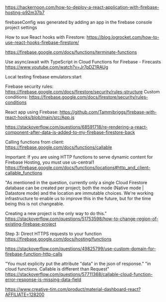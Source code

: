 https://hackernoon.com/how-to-deploy-a-react-application-with-firebase-hosting-p92m37b7

firebaseConfig was generated by adding an app in the firebase console project settings

How to sue React hooks with Firestore: https://blog.logrocket.com/how-to-use-react-hooks-firebase-firestore/


https://firebase.google.com/docs/functions/terminate-functions

Use async/await with TypeScript in Cloud Functions for Firebase - Firecasts
https://www.youtube.com/watch?v=Jr7pDZ1RAUg


Local testing
firebase emulators:start


Firebase security rules: https://firebase.google.com/docs/firestore/security/rules-structure
Custom conditions: https://firebase.google.com/docs/firestore/security/rules-conditions


React app using Firebase:
https://github.com/Tammibriggs/firebase-with-react-hooks/blob/main/src/App.js


https://stackoverflow.com/questions/68591718/re-rendering-a-react-component-after-data-is-added-to-my-firebase-firestore-back

Calling functions from client:
https://firebase.google.com/docs/functions/callable


Important: If you are using HTTP functions to serve dynamic content for Firebase Hosting, you must use us-central1
https://firebase.google.com/docs/functions/locations#http_and_client-callable_functions



"As mentioned in the question, currently only a single Cloud Firestore database can be created per project; both the mode (Native mode | Datastore mode) and the location are immutable choices. We're working infrastructure to enable us to improve this in the future, but for the time being this is not changeable.

Creating a new project is the only way to do this."
https://stackoverflow.com/questions/51753598/how-to-change-region-of-existing-firebase-project


Step 3: Direct HTTPS requests to your function
https://firebase.google.com/docs/hosting/functions

https://stackoverflow.com/questions/49825799/use-custom-domain-for-firebase-function-http-calls



"You must explicity put the attribute "data" in the json of response."
"in cloud functions. Callable is different than Request"
https://stackoverflow.com/questions/57711368/callable-cloud-function-error-response-is-missing-data-field


https://www.creative-tim.com/product/material-dashboard-react?AFFILIATE=128200